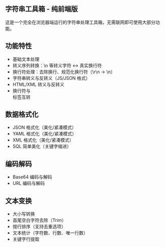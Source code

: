 ## 字符串工具箱 - 纯前端版
这是一个完全在浏览器端运行的字符串处理工具箱，无需联网即可使用大部分功能。

## 功能特性
- 基础文本处理
- 转义序列转换：\n 等转义字符 ↔ 真实换行符
- 换行符处理：去除换行、规范化换行符（\r\n → \n）
- 字符串转义与反转义（JS/JSON 格式）
- HTML/XML 转义与反转义
- 换行符与 <br> 标签互转 
## 数据格式化
- JSON 格式化（美化/紧凑模式）
- YAML 格式化（美化/紧凑模式）
- XML 格式化（美化/紧凑模式）
- SQL 简单美化（关键字缩进）
## 编码解码
- Base64 编码与解码
- URL 编码与解码
## 文本变换
- 大小写转换
- 首尾空白字符去除（Trim）
- 按行排序（支持去重选项）
- 文本统计（字符数、行数、唯一行数）
- 关键字行提取
